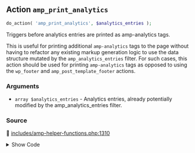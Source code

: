 ## Action `amp_print_analytics`

```php
do_action( 'amp_print_analytics', $analytics_entries );
```

Triggers before analytics entries are printed as amp-analytics tags.

This is useful for printing additional `amp-analytics` tags to the page without having to refactor any existing markup generation logic to use the data structure mutated by the `amp_analytics_entries` filter. For such cases, this action should be used for printing `amp-analytics` tags as opposed to using the `wp_footer` and `amp_post_template_footer` actions.

### Arguments

* `array $analytics_entries` - Analytics entries, already potentially modified by the amp_analytics_entries filter.

### Source

:link: [includes/amp-helper-functions.php:1310](/includes/amp-helper-functions.php#L1310)

<details>
<summary>Show Code</summary>

```php
do_action( 'amp_print_analytics', $analytics_entries );
```

</details>
